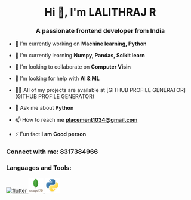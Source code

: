 <h1 align="center">Hi 👋, I'm LALITHRAJ R</h1>
<h3 align="center">A passionate frontend developer from India</h3>

- 🔭 I’m currently working on **Machine learning, Python**

- 🌱 I’m currently learning **Numpy, Pandas, Scikit learn**

- 👯 I’m looking to collaborate on **Computer Visin**

- 🤝 I’m looking for help with **AI & ML**

- 👨‍💻 All of my projects are available at [GITHUB PROFILE GENERATOR](GITHUB PROFILE GENERATOR)

- 💬 Ask me about **Python**

- 📫 How to reach me **placement1034@gmail.com**

- ⚡ Fun fact **I am Good person**

<h3 align="left">Connect with me: 8317384966</h3>
<p align="left">
</p>

<h3 align="left">Languages and Tools:</h3>
<p align="left"> </a> <a href="https://flutter.dev" target="_blank" rel="noreferrer"> <img src="https://www.vectorlogo.zone/logos/flutterio/flutterio-icon.svg" alt="flutter" width="40" height="40"/> </a> <a href="https://www.mongodb.com/" target="_blank" rel="noreferrer"> <img src="https://raw.githubusercontent.com/devicons/devicon/master/icons/mongodb/mongodb-original-wordmark.svg" alt="mongodb" width="40" height="40"/><a href="https://www.python.org" target="_blank" rel="noreferrer"> <img src="https://raw.githubusercontent.com/devicons/devicon/master/icons/python/python-original.svg" alt="python" width="40" height="40"/> </a></p>
